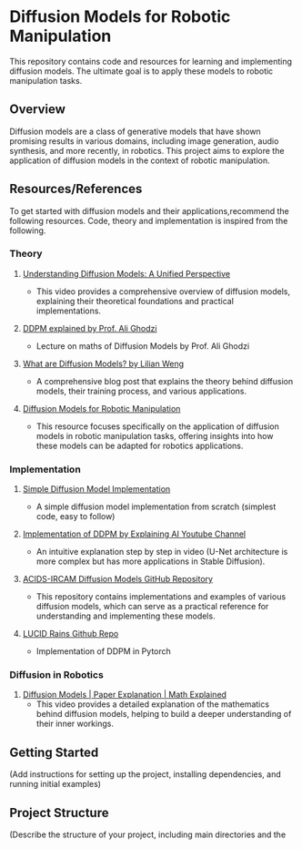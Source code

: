 # Diffusion Models for Robotic Manipulation

This repository contains code and resources for learning and implementing diffusion models. The ultimate goal is to apply these models to robotic manipulation tasks.

## Overview

Diffusion models are a class of generative models that have shown promising results in various domains, including image generation, audio synthesis, and more recently, in robotics. This project aims to explore the application of diffusion models in the context of robotic manipulation.

## Resources/References

To get started with diffusion models and their applications,recommend the following resources. Code, theory and implementation is inspired from the following.

### Theory

1. [Understanding Diffusion Models: A Unified Perspective](https://youtu.be/H45lF4sUgiE?si=zVa2S1Bsut4DO3Ve)
   - This video provides a comprehensive overview of diffusion models, explaining their theoretical foundations and practical implementations.
   
2. [DDPM explained by Prof. Ali Ghodzi](https://youtu.be/7wf06Ae9f4Y?si=xGDokLXPl4SH_Wky)
   - Lecture on maths of Diffusion Models by Prof. Ali Ghodzi

3. [What are Diffusion Models? by Lilian Weng](https://lilianweng.github.io/posts/2021-07-11-diffusion-models/)
   - A comprehensive blog post that explains the theory behind diffusion models, their training process, and various applications.

4. [Diffusion Models for Robotic Manipulation](https://youtu.be/vu6eKteJWew?si=2rbaYtFnEnPdTdAn)
   - This resource focuses specifically on the application of diffusion models in robotic manipulation tasks, offering insights into how these models can be adapted for robotics applications.





### Implementation

1. [Simple Diffusion Model Implementation](https://github.com/changgyhub/nanoDiffusion)
   - A simple diffusion model implementation from scratch (simplest code, easy to follow)

2. [Implementation of DDPM by Explaining AI Youtube Channel](https://youtu.be/vu6eKteJWew?si=SFEOp29Pb5QN9tpF)
   - An intuitive explanation step by step in video (U-Net architecture is more complex but has more applications in Stable Diffusion).

3. [ACIDS-IRCAM Diffusion Models GitHub Repository](https://github.com/acids-ircam/diffusion_models)
   - This repository contains implementations and examples of various diffusion models, which can serve as a practical reference for understanding and implementing these models.
   
4. [LUCID Rains Github Repo](https://github.com/lucidrains/denoising-diffusion-pytorch)
   - Implementation of DDPM in Pytorch
   

   
   
### Diffusion in Robotics

1. [Diffusion Models | Paper Explanation | Math Explained](https://youtu.be/I1sPXkm2NH4?si=SlqJmmPpN9nV2_Cw)
   - This video provides a detailed explanation of the mathematics behind diffusion models, helping to build a deeper understanding of their inner workings.
   

## Getting Started

(Add instructions for setting up the project, installing dependencies, and running initial examples)

## Project Structure

(Describe the structure of your project, including main directories and the
